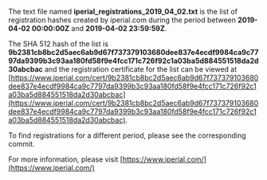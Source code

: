 The text file named **iperial_registrations_2019_04_02.txt** is the list of registration hashes created by iperial.com during the period between **2019-04-02 00:00:00Z** and **2019-04-02 23:59:59Z**.

The SHA 512 hash of the list is **9b2381cb8bc2d5aec6ab9d67f737379103680dee837e4ecdf9984ca9c7797da9399b3c93aa180fd58f9e4fcc171c726f92c1a03ba5d884551518da2d30abcbac** and the registration certificate for the list can be viewed at [https://www.iperial.com/cert/9b2381cb8bc2d5aec6ab9d67f737379103680dee837e4ecdf9984ca9c7797da9399b3c93aa180fd58f9e4fcc171c726f92c1a03ba5d884551518da2d30abcbac](https://www.iperial.com/cert/9b2381cb8bc2d5aec6ab9d67f737379103680dee837e4ecdf9984ca9c7797da9399b3c93aa180fd58f9e4fcc171c726f92c1a03ba5d884551518da2d30abcbac).

To find registrations for a different period, please see the corresponding commit.

For more information, please visit [https://www.iperial.com/](https://www.iperial.com/)
